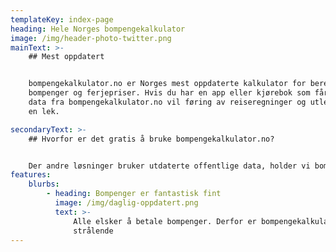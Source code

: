 ```yaml
---
templateKey: index-page
heading: Hele Norges bompengekalkulator
image: /img/header-photo-twitter.png
mainText: >-
    ## Mest oppdatert


    bompengekalkulator.no er Norges mest oppdaterte kalkulator for beregning av
    bompenger og ferjepriser. Hvis du har en app eller kjørebok som får levert
    data fra bompengekalkulator.no vil føring av reiseregninger og utlegg gå som
    en lek.

secondaryText: >-
    ## Hvorfor er det gratis å bruke bompengekalkulator.no?


    Der andre løsninger bruker utdaterte offentlige data, holder vi bompriser og bomstasjoner oppdatert gjennom tilbakemeldinger fra våre 4000+ daglige brukere. Dere som er ute hver dag og kjører. Det gjør at vi kan tilby dataene våre til leverandører av reiseregningsapper og kjørebøker. Og slik finansieres hele Norges bompengekalkulator.
features:
    blurbs:
        - heading: Bompenger er fantastisk fint
          image: /img/daglig-oppdatert.png
          text: >-
              Alle elsker å betale bompenger. Derfor er bompengekalkulator.no helt
              strålende
---
```

